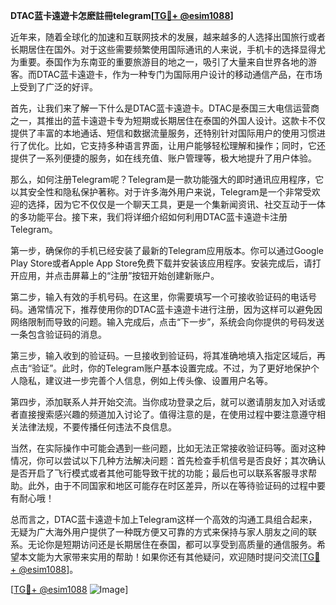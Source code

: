 **DTAC蓝卡遠遊卡怎麽註冊telegram[[TG💪+ @esim1088](https://t.me/s/esim1088)]**

近年来，随着全球化的加速和互联网技术的发展，越来越多的人选择出国旅行或者长期居住在国外。对于这些需要频繁使用国际通讯的人来说，手机卡的选择显得尤为重要。泰国作为东南亚的重要旅游目的地之一，吸引了大量来自世界各地的游客。而DTAC蓝卡遠遊卡，作为一种专门为国际用户设计的移动通信产品，在市场上受到了广泛的好评。

首先，让我们来了解一下什么是DTAC蓝卡遠遊卡。DTAC是泰国三大电信运营商之一，其推出的蓝卡遠遊卡专为短期或长期居住在泰国的外国人设计。这款卡不仅提供了丰富的本地通话、短信和数据流量服务，还特别针对国际用户的使用习惯进行了优化。比如，它支持多种语言界面，让用户能够轻松理解和操作；同时，它还提供了一系列便捷的服务，如在线充值、账户管理等，极大地提升了用户体验。

那么，如何注册Telegram呢？Telegram是一款功能强大的即时通讯应用程序，它以其安全性和隐私保护著称。对于许多海外用户来说，Telegram是一个非常受欢迎的选择，因为它不仅仅是一个聊天工具，更是一个集新闻资讯、社交互动于一体的多功能平台。接下来，我们将详细介绍如何利用DTAC蓝卡遠遊卡注册Telegram。

第一步，确保你的手机已经安装了最新的Telegram应用版本。你可以通过Google Play Store或者Apple App Store免费下载并安装该应用程序。安装完成后，请打开应用，并点击屏幕上的“注册”按钮开始创建新账户。

第二步，输入有效的手机号码。在这里，你需要填写一个可接收验证码的电话号码。通常情况下，推荐使用你的DTAC蓝卡遠遊卡进行注册，因为这样可以避免因网络限制而导致的问题。输入完成后，点击“下一步”，系统会向你提供的号码发送一条包含验证码的消息。

第三步，输入收到的验证码。一旦接收到验证码，将其准确地填入指定区域后，再点击“验证”。此时，你的Telegram账户基本设置完成。不过，为了更好地保护个人隐私，建议进一步完善个人信息，例如上传头像、设置用户名等。

第四步，添加联系人并开始交流。当你成功登录之后，就可以邀请朋友加入对话或者直接搜索感兴趣的频道加入讨论了。值得注意的是，在使用过程中要注意遵守相关法律法规，不要传播任何违法不良信息。

当然，在实际操作中可能会遇到一些问题，比如无法正常接收验证码等。面对这种情况，你可以尝试以下几种方法解决问题：首先检查手机信号是否良好；其次确认是否开启了飞行模式或者其他可能导致干扰的功能；最后也可以联系客服寻求帮助。此外，由于不同国家和地区可能存在时区差异，所以在等待验证码的过程中要有耐心哦！

总而言之，DTAC蓝卡遠遊卡加上Telegram这样一个高效的沟通工具组合起来，无疑为广大海外用户提供了一种既方便又可靠的方式来保持与家人朋友之间的联系。无论你是短期访问还是长期居住在泰国，都可以享受到高质量的通信服务。希望本文能为大家带来实用的帮助！如果你还有其他疑问，欢迎随时提问交流[[TG💪+ @esim1088](https://t.me/s/esim1088)]。

[[TG💪+ @esim1088](https://t.me/s/esim1088) ![Image](https://i.postimg.cc/4NQfJmqS/Snipaste-2025-05-13-00-14-12.png)]
